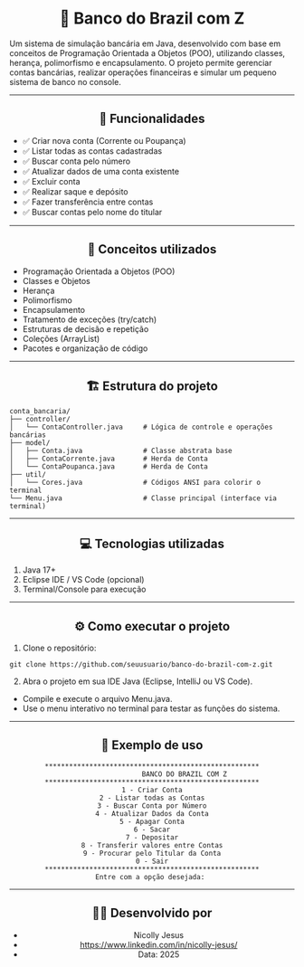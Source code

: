 <div align="center">

# 🏦 Banco do Brazil com Z

</div>

Um sistema de simulação bancária em Java, desenvolvido com base em conceitos de Programação Orientada a Objetos (POO), utilizando classes, herança, polimorfismo e encapsulamento.
O projeto permite gerenciar contas bancárias, realizar operações financeiras e simular um pequeno sistema de banco no console.

---

<div align="center">

## 🚀 Funcionalidades

</div>

- ✅ Criar nova conta (Corrente ou Poupança)
- ✅ Listar todas as contas cadastradas
- ✅ Buscar conta pelo número
- ✅ Atualizar dados de uma conta existente
- ✅ Excluir conta
- ✅ Realizar saque e depósito
- ✅ Fazer transferência entre contas
- ✅ Buscar contas pelo nome do titular

---

<div align="center">

## 🧠 Conceitos utilizados

</div>

- Programação Orientada a Objetos (POO)
- Classes e Objetos
- Herança
- Polimorfismo
- Encapsulamento
- Tratamento de exceções (try/catch)
- Estruturas de decisão e repetição
- Coleções (ArrayList)
- Pacotes e organização de código

---

<div align="center">

## 🏗️ Estrutura do projeto

</div>

```text
conta_bancaria/
├── controller/
│   └── ContaController.java     # Lógica de controle e operações bancárias
├── model/
│   ├── Conta.java               # Classe abstrata base
│   ├── ContaCorrente.java       # Herda de Conta
│   └── ContaPoupanca.java       # Herda de Conta
├── util/
│   └── Cores.java               # Códigos ANSI para colorir o terminal
└── Menu.java                    # Classe principal (interface via terminal)
```

---

<div align="center">

## 💻 Tecnologias utilizadas

</div>

1. Java 17+
2. Eclipse IDE / VS Code (opcional)
3. Terminal/Console para execução

---

<div align="center">
  
## ⚙️ Como executar o projeto

</div>

1. Clone o repositório:
```text
git clone https://github.com/seuusuario/banco-do-brazil-com-z.git
```

2. Abra o projeto em sua IDE Java (Eclipse, IntelliJ ou VS Code).
- Compile e execute o arquivo Menu.java.
- Use o menu interativo no terminal para testar as funções do sistema.

---

<div align="center">

## 🧩 Exemplo de uso

```text
*****************************************************
                BANCO DO BRAZIL COM Z
*****************************************************
1 - Criar Conta
2 - Listar todas as Contas
3 - Buscar Conta por Número
4 - Atualizar Dados da Conta
5 - Apagar Conta
6 - Sacar
7 - Depositar
8 - Transferir valores entre Contas
9 - Procurar pelo Titular da Conta
0 - Sair
*****************************************************
Entre com a opção desejada: 
```

</div>

---

<div align="center">
  
## 👩‍💻 Desenvolvido por

- Nicolly Jesus
- https://www.linkedin.com/in/nicolly-jesus/
- Data: 2025

</div>
